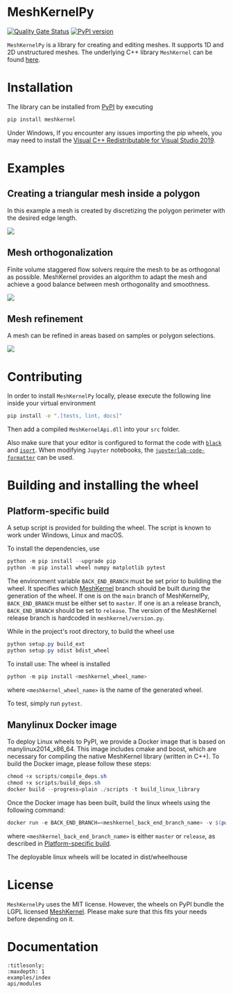 # MeshKernelPy

[![Quality Gate Status](https://sonarcloud.io/api/project_badges/measure?project=Deltares_MeshKernelPy&metric=alert_status)](https://sonarcloud.io/dashboard?id=Deltares_MeshKernelPy)
[![PyPI version](https://badge.fury.io/py/meshkernel.svg)](https://badge.fury.io/py/meshkernel)

`MeshKernelPy` is a library for creating and editing meshes.
It supports 1D and 2D unstructured meshes.
The underlying C++ library `MeshKernel` can be found [here](https://github.com/Deltares/MeshKernel).

# Installation

The library can be installed from [PyPI](https://pypi.org/project/meshkernel/) by executing

```bash
pip install meshkernel
```

Under Windows, If you encounter any issues importing the pip wheels, you may need to install the [Visual C++ Redistributable for Visual Studio 2019](https://docs.microsoft.com/en-us/cpp/windows/latest-supported-vc-redist?view=msvc-170).

# Examples

## Creating a triangular mesh inside a polygon

In this example a mesh is created by discretizing the polygon perimeter with the desired edge length.

![](https://raw.githubusercontent.com/Deltares/MeshKernelPy/main/docs/images/TriangularMeshInPolygon.jpg)

## Mesh orthogonalization

Finite volume staggered flow solvers require the mesh to be as orthogonal as possible.
MeshKernel provides an algorithm to adapt the mesh and achieve a good balance between mesh orthogonality and smoothness.

![](https://raw.githubusercontent.com/Deltares/MeshKernelPy/main/docs/images/MeshOrthogonalization.jpg)

## Mesh refinement

A mesh can be refined in areas based on samples or polygon selections.

![](https://raw.githubusercontent.com/Deltares/MeshKernelPy/main/docs/images/GridRefinement.jpg)

# Contributing

In order to install `MeshKernelPy` locally, please execute the following line inside your virtual environment

```bash
pip install -e ".[tests, lint, docs]"
```

Then add a compiled `MeshKernelApi.dll` into your `src` folder.

Also make sure that your editor is configured to format the code with [`black`](https://black.readthedocs.io/en/stable/) and [`isort`](https://pycqa.github.io/isort/).
When modifying `Jupyter` notebooks, the [`jupyterlab-code-formatter`](https://jupyterlab-code-formatter.readthedocs.io/en/latest/installation.html) can be used.

# Building and installing the wheel

## Platform-specific build

A setup script is provided for building the wheel. The script is known to work under Windows, Linux and macOS.

To install the dependencies, use

```powershell
python -m pip install --upgrade pip
python -m pip install wheel numpy matplotlib pytest

```

The environment variable `BACK_END_BRANCH` must be set prior to building the wheel. It specifies which [MeshKernel](https://github.com/Deltares/MeshKernel) branch should be built during the generation of the wheel. If one is on the `main` branch of MeshKernelPy, `BACK_END_BRANCH` must be either set to `master`. If one is an a release branch, `BACK_END_BRANCH` should be set to `release`. The version of the MeshKernel release branch is hardcoded in `meshkernel/version.py`.

While in the project's root directory, to build the wheel use

```powershell
python setup.py build_ext
python setup.py sdist bdist_wheel
```

To install use:
The wheel is installed

```powershell
python -m pip install <meshkernel_wheel_name>
```

where `<meshkernel_wheel_name>` is the name of the generated wheel.

To test, simply run `pytest`.

## Manylinux Docker image

To deploy Linux wheels to PyPI, we provide a Docker image that is based on manylinux2014_x86_64.
This image includes cmake and boost, which are necessary for compiling the native MeshKernel library (written in C++).
To build the Docker image, please follow these steps:

```powershell
chmod +x scripts/compile_deps.sh
chmod +x scripts/build_deps.sh
docker build --progress=plain ./scripts -t build_linux_library
```

Once the Docker image has been built, build the linux wheels using the following command:

```powershell
docker run -e BACK_END_BRANCH=<meshkernel_back_end_branch_name> -v $(pwd):/root --rm build_linux_library
```

where `<meshkernel_back_end_branch_name>` is either `master` or `release`, as described in [Platform-specific build](#platform-specific-build).

The deployable linux wheels will be located in dist/wheelhouse

# License

`MeshKernelPy` uses the MIT license.
However, the wheels on PyPI bundle the LGPL licensed [MeshKernel](https://github.com/Deltares/MeshKernel).
Please make sure that this fits your needs before depending on it.

# Documentation

```{toctree}
:titlesonly:
:maxdepth: 1
examples/index
api/modules
```
